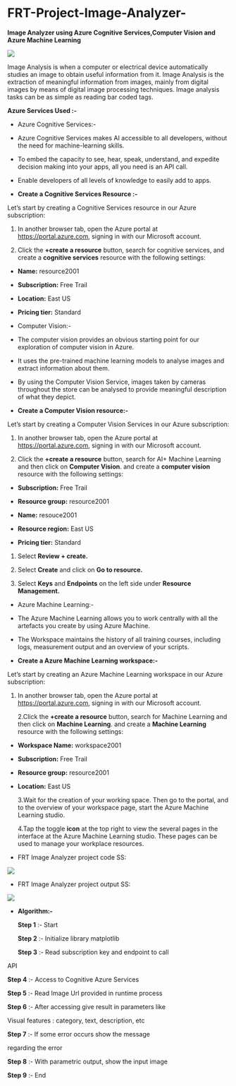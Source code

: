 # FRT-Project-Image-Analyzer-
**Image Analyzer using Azure Cognitive  Services,Computer Vision and Azure
Machine Learning**

**![](media/54b3cc9cb0a3ca9c942eb95ba63c3455.jpg)**

Image Analysis is when a computer or electrical device automatically studies an
image to obtain useful information from it. Image Analysis is the extraction of
meaningful information from images, mainly from digital images by means of
digital image processing techniques. Image analysis tasks can be as simple as
reading bar coded tags.

**Azure Services Used :-**

-   Azure Cognitive Services:-

-   Azure Cognitive Services makes AI accessible to all developers, without the
    need for machine-learning skills.

-   To embed the capacity to see, hear, speak, understand, and expedite decision
    making into your apps, all you need is an API call.

-   Enable developers of all levels of knowledge to easily add to apps.

-   **Create a Cognitive Services Resource :-**

Let’s start by creating a Cognitive Services resource in our Azure subscription:

1.  In another browser tab, open the Azure portal at <https://portal.azure.com>,
    signing in with our Microsoft account.

2.  Click the **+create a resource** button, search for cognitive services, and
    create a **cognitive services** resource with the following settings:

-   **Name:** resource2001

-   **Subscription:** Free Trail

-   **Location:** East US

-   **Pricing tier:** Standard

-   Computer Vision:-

-   The computer vision provides an obvious starting point for our exploration
    of computer vision in Azure.

-   It uses the pre-trained machine learning models to analyse images and
    extract information about them.

-   By using the Computer Vision Service, images taken by cameras throughout the
    store can be analysed to provide meaningful description of what they depict.

-   **Create a Computer Vision resource:-**

Let’s start by creating a Computer Vision Services in our Azure subscription:

1.  In another browser tab, open the Azure portal at <https://portal.azure.com>,
    signing in with our Microsoft account.

2.  Click the **+create a resource** button, search for AI+ Machine Learning and
    then click on **Computer Vision**. and create a **computer vision** resource
    with the following settings:

-   **Subscription:** Free Trail

-   **Resource group:** resource2001

-   **Name:** resouce2001

-   **Resource region:** East US

-   **Pricing tier:** Standard

1.  Select **Review + create.**

2.  Select **Create** and click on **Go to resource.**

3.  Select **Keys** and **Endpoints** on the left side under **Resource
    Management.**

-   Azure Machine Learning:-

-   The Azure Machine Learning allows you to work centrally with all the
    artefacts you create by using Azure Machine.

-   The Workspace maintains the history of all training courses, including logs,
    measurement output and an overview of your scripts.

-   **Create a Azure Machine Learning workspace:-**

Let’s start by creating an Azure Machine Learning workspace in our Azure
subscription:

1.  In another browser tab, open the Azure portal at <https://portal.azure.com>,
    signing in with our Microsoft account.

    2.Click the **+create a resource** button, search for Machine Learning and
    then click on **Machine Learning**. and create a **Machine Learning**
    resource with the following settings:

-   **Workspace Name:** workspace2001

-   **Subscription:** Free Trail

-   **Resource group:** resource2001

-   **Location:** East US

    3.Wait for the creation of your working space. Then go to the portal, and to
    the overview of your workspace page, start the Azure Machine Learning
    studio.

    4.Tap the toggle **icon** at the top right to view the several pages in the
    interface at the Azure Machine Learning studio. These pages can be used to
    manage your workplace resources.

-   FRT Image Analyzer project code SS:

![](media/a8809bbccdc1e829673f0d9fddc1ca1c.png)

-   FRT Image Analyzer project output SS:

![](media/76eb31f5cbac61eb4538392f399b54b6.png)

-   **Algorithm:-**

    **Step 1** :- Start

    **Step 2** :- Initialize library matplotlib

    **Step 3** :- Read subscription key and endpoint to call

API

**Step 4** :- Access to Cognitive Azure Services

**Step 5** :- Read Image Url provided in runtime process

**Step 6** :- After accessing give result in parameters like

Visual features : category, text, description, etc

**Step 7** :- If some error occurs show the message

regarding the error

**Step 8** :- With parametric output, show the input image

**Step 9** :- End

